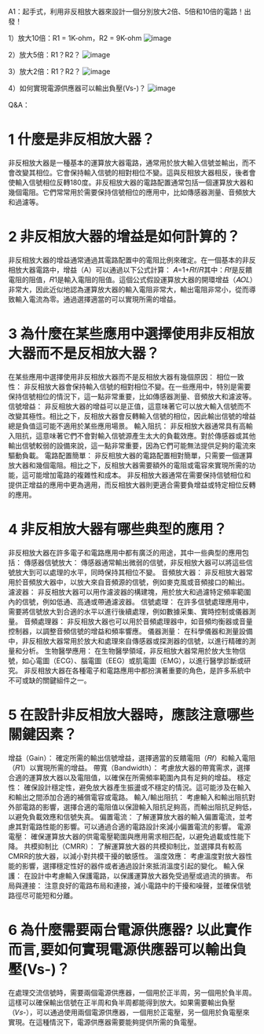 A1：起手式，利用非反相放大器來設計一個分別放大2倍、5倍和10倍的電路！出發！

1）放大10倍：R1 = 1K-ohm，R2 = 9K-ohm
![image](https://github.com/Damn-666/EC2024/assets/162285202/d8a154d1-6bd4-450a-b27b-adc2a6fedb33)

2）放大5倍：R1？R2？
![image](https://github.com/Damn-666/EC2024/assets/162285202/0fb93bd6-8b04-4517-aec5-92916c6a76e3)


3）放大2倍：R1？R2？
![image](https://github.com/Damn-666/EC2024/assets/162285202/b4c814fd-5a7f-444c-9a67-0c0d2d3dc7bb)


4）如何實現電源供應器可以輸出負壓(Vs-)？
![image](https://github.com/Damn-666/EC2024/assets/162285202/bc77bec7-0770-4a4a-b261-bb61353ed1a8)

Q&A：

# 1 什麼是非反相放大器？
非反相放大器是一種基本的運算放大器電路，通常用於放大輸入信號並輸出，而不會改變其相位。它會保持輸入信號的相對相位不變。這與反相放大器相反，後者會使輸入信號相位反轉180度。非反相放大器的電路配置通常包括一個運算放大器和幾個電阻。它們常常用於需要保持信號相位的應用中，比如傳感器測量、音頻放大和過濾等。
# 2 非反相放大器的增益是如何計算的？
非反相放大器的增益通常通過其電路配置中的電阻比例來確定。在一個基本的非反相放大器電路中，增益（A）可以通過以下公式計算：
𝐴=1+𝑅𝑓/𝑅其中：𝑅𝑓是反饋電阻的阻值，𝑅1是輸入電阻的阻值。這個公式假設運算放大器的開環增益（𝐴𝑂𝐿）非常大，因此近似地認為運算放大器的輸入電阻非常大，輸出電阻非常小，從而導致輸入電流為零。通過選擇適當的可以實現所需的增益。
# 3 為什麼在某些應用中選擇使用非反相放大器而不是反相放大器？
在某些應用中選擇使用非反相放大器而不是反相放大器有幾個原因：
相位一致性： 非反相放大器會保持輸入信號的相對相位不變。在一些應用中，特別是需要保持信號相位的情況下，這一點非常重要，比如傳感器測量、音頻放大和濾波等。
信號增益： 非反相放大器的增益可以是正值，這意味著它可以放大輸入信號而不改變其極性。相比之下，反相放大器會反轉輸入信號的相位，因此輸出信號的增益總是負值這可能不適用於某些應用場景。
輸入阻抗： 非反相放大器通常具有高輸入阻抗，這意味著它們不會對輸入信號源產生太大的負載效應。對於傳感器或其他輸出信號較弱的設備來說，這一點非常重要，因為它們可能無法提供足夠的電流來驅動負載。
電路配置簡單： 非反相放大器的電路配置相對簡單，只需要一個運算放大器和幾個電阻。相比之下，反相放大器需要額外的電阻或電容來實現所需的功能，這可能增加電路的複雜性和成本。
非反相放大器通常在需要保持信號相位和提供正增益的應用中更為適用，而反相放大器則更適合需要負增益或特定相位反轉的應用。
# 4 非反相放大器有哪些典型的應用？
非反相放大器在許多電子和電路應用中都有廣泛的用途，其中一些典型的應用包括：
傳感器信號放大： 傳感器通常輸出微弱的信號，非反相放大器可以將這些信號放大到可以處理的水平，同時保持其相位不變。
音頻放大器： 非反相放大器常用於音頻放大器中，以放大來自音頻源的信號，例如麥克風或音頻接口的輸出。
濾波器： 非反相放大器可以用作濾波器的構建塊，用於放大和過濾特定頻率範圍內的信號，例如低通、高通或帶通濾波器。
信號處理： 在許多信號處理應用中，需要將信號放大到合適的水平以進行後續處理，例如數據采集、實時控制或儀器測量。
音頻處理器： 非反相放大器也可以用於音頻處理器中，如音頻均衡器或音量控制器，以調整音頻信號的增益和頻率響應。
儀器測量： 在科學儀器和測量設備中，非反相放大器常用於放大和處理來自傳感器或探測器的信號，以進行精確的測量和分析。
生物醫學應用： 在生物醫學領域，非反相放大器常用於放大生物信號，如心電圖（ECG）、腦電圖（EEG）或肌電圖（EMG），以進行醫學診斷或研究。
非反相放大器在各種電子和電路應用中都扮演著重要的角色，是許多系統中不可或缺的關鍵組件之一。
# 5 在設計非反相放大器時，應該注意哪些關鍵因素？
增益（Gain）： 確定所需的輸出信號增益，選擇適當的反饋電阻（𝑅𝑓）和輸入電阻（𝑅1）以實現所需的增益。
帶寬（Bandwidth）： 考慮放大器的帶寬需求，選擇合適的運算放大器以及電阻值，以確保在所需頻率範圍內具有足夠的增益。
穩定性： 確保設計穩定性，避免放大器產生振盪或不穩定的情況。這可能涉及在輸入和輸出之間添加合適的補償電容或電路。
輸入/輸出阻抗： 考慮輸入和輸出阻抗對外部電路的影響，選擇合適的電阻值以保證輸入阻抗足夠高，而輸出阻抗足夠低，以避免負載效應和信號失真。
偏置電流： 了解運算放大器的輸入偏置電流，並考慮其對電路性能的影響。可以通過合適的電路設計來減小偏置電流的影響。
電源電壓： 確保運算放大器的供電電壓範圍與應用需求相匹配，以避免過載或性能下降。
共模抑制比（CMRR）： 了解運算放大器的共模抑制比，並選擇具有較高CMRR的放大器，以減小對共模干擾的敏感性。
溫度效應： 考慮溫度對放大器性能的影響，選擇穩定性好的器件或者通過設計來抵消溫度引起的變化。
輸入保護： 在設計中考慮輸入保護電路，以保護運算放大器免受過壓或過流的損害。
布局與連接： 注意良好的電路布局和連接，減小電路中的干擾和噪聲，並確保信號路徑尽可能短和分離。
# 6 為什麼需要兩台電源供應器? 以此實作而言,要如何實現電源供應器可以輸出負壓(Vs-)？
在處理交流信號時，需要兩個電源供應器，一個用於正半周，另一個用於負半周。這樣可以確保輸出信號在正半周和負半周都能得到放大。如果需要輸出負壓（𝑉𝑠-），可以通過使用兩個電源供應器，一個用於正電壓，另一個用於負電壓來實現。在這種情況下，電源供應器需要能夠提供所需的負電壓。
